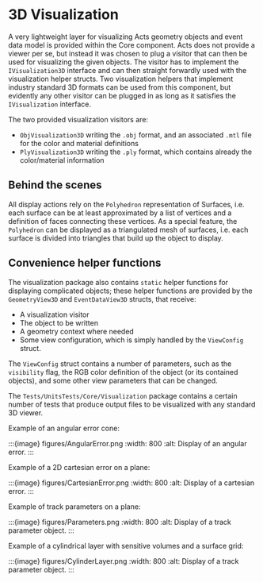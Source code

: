 # 3D Visualization

A very lightweight layer for visualizing Acts geometry objects and event data model is provided within the Core component.
Acts does not provide a viewer per se, but instead it was chosen to plug a visitor that can then be used for visualizing the given objects.
The visitor has to implement the `IVisualization3D` interface and can then straight forwardly used with the visualization helper structs. 
Two visualization helpers that implement industry standard 3D formats can be used from this component, 
but evidently any other visitor can be plugged in as long as it satisfies the `IVisualization` interface.

The two provided visualization visitors are:
 * `ObjVisualization3D` writing the `.obj` format, and an associated `.mtl` file for the color and material definitions
 * `PlyVisualization3D` writing the `.ply` format, which contains already the color/material information

## Behind the scenes

All display actions rely on the `Polyhedron` representation of Surfaces, 
i.e. each surface can be at least approximated by a list of vertices and a definition of faces connecting these vertices.
As a special feature, the `Polyhedron` can be displayed as a triangulated mesh of surfaces, i.e. each surface is divided into triangles
that build up the object to display.


## Convenience helper functions

The visualization package also contains `static` helper functions for displaying complicated objects; these helper functions are provided by the `GeometryView3D` and `EventDataView3D` structs, that receive:
 * A visualization visitor
 * The object to be written
 * A geometry context where needed
 * Some view configuration, which is simply handled by the `ViewConfig` struct.

 The `ViewConfig` struct contains a number of parameters, such as the `visibility` flag, the RGB color definition of the object (or its contained objects),
 and some other view parameters that can be changed.

 The `Tests/UnitsTests/Core/Visualization` package contains a certain number of tests that produce output files to be visualized with any standard 3D viewer.

Example of an angular error cone:

:::{image} figures/AngularError.png
:width: 800
:alt: Display of an angular error. 
:::

Example of a 2D cartesian error on a plane:

:::{image} figures/CartesianError.png
:width: 800
:alt: Display of a cartesian error.
:::

Example of track parameters on a plane:

:::{image} figures/Parameters.png
:width: 800
:alt: Display of a track parameter object.
:::

Example of a cylindrical layer with sensitive volumes and a surface grid:

:::{image} figures/CylinderLayer.png
:width: 800
:alt: Display of a track parameter object.
:::
